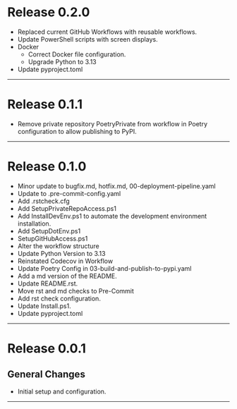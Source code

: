 # Release 0.2.0

- Replaced current GitHub Workflows with reusable workflows.
- Update PowerShell scripts with screen displays.
- Docker
  - Correct Docker file configuration.
  - Upgrade Python to 3.13
- Update pyproject.toml

______________________________________________________________________

# Release 0.1.1

- Remove private repository PoetryPrivate from workflow in Poetry configuration to allow publishing to PyPI.

______________________________________________________________________

# Release 0.1.0

- Minor update to bugfix.md, hotfix.md, 00-deployment-pipeline.yaml
- Update to .pre-commit-config.yaml
- Add .rstcheck.cfg
- Add SetupPrivateRepoAccess.ps1
- Add InstallDevEnv.ps1 to automate the development environment installation.
- Add SetupDotEnv.ps1
- SetupGitHubAccess.ps1
- Alter the workflow structure
- Update Python Version to 3.13
- Reinstated Codecov in Workflow
- Update Poetry Config in 03-build-and-publish-to-pypi.yaml
- Add a md version of the README.
- Update README.rst.
- Move rst and md checks to Pre-Commit
- Add rst check configuration.
- Update Install.ps1.
- Update pyproject.toml

______________________________________________________________________

# Release 0.0.1

## General Changes

- Initial setup and configuration.

______________________________________________________________________
